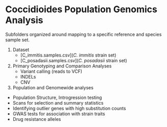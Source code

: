 Coccidioides Population Genomics Analysis 
===

Subfolders organized around mapping to a specific reference and species sample set.

1. Dataset
   * [C_immitis.samples.csv](_C. immitis_ strain set)
   * [C_posadasii.samples.csv](_C. posadasii_ strain set)
2. Primary Genotyping and Comparison Analyses
   * Variant calling (reads to VCF)
   * INDELs
   * CNV
3. Population and Genomewide analyses
  * Population Structure, Introgression testing
  * Scans for selection and summary statistics
  * Identifying outlier genes with high substitution counts
  * GWAS tests for association with strain traits
  * Drug resistance alleles
   
